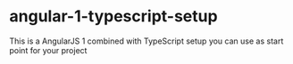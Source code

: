 # angular-1-typescript-setup
This is a AngularJS 1 combined with TypeScript setup you can use as start point for your project 
